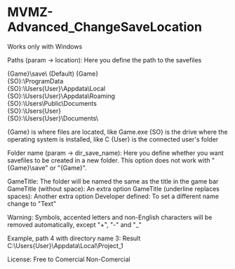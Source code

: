 # MVMZ-Advanced_ChangeSaveLocation
Works only with Windows

Paths (param -> location):
Here you define the path to the savefiles

{Game}\save\ (Default)
{Game}\
{SO}:\ProgramData\
{SO}:\Users\{User}\Appdata\Local\
{SO}:\Users\{User}\Appdata\Roaming\
{SO}:\Users\Public\Documents\
{SO}:\Users\{User}\
{SO}:\Users\{User}\Documents\

{Game} is where files are located, like Game.exe
{SO} is the drive where the operating system is installed, like C
{User} is the connected user's folder



Folder name (param -> dir_save_name):
Here you define whether you want savefiles to be
created in a new folder.
This option does not work with "{Game}\save\" or "{Game}\".

GameTitle: The folder will be named the same as the title in the game bar
GameTitle (without space): An extra option
GameTitle (underline replaces spaces): Another extra option
Developer defined: To set a different name change to "Text"

Warning: Symbols, accented letters and non-English characters
	     will be removed automatically, except "+", "-" and "_"

Example, path 4 with directory name 3:
Result C:\Users\{User}\Appdata\Local\Project_1




License: Free to Comercial Non-Comercial
